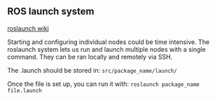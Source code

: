 ## ROS launch system
[roslaunch wiki](https://wiki.ros.org/roslaunch)

Starting and configuring individual nodes could be time intensive. The roslaunch system lets us run and launch multiple nodes with a single command. They can be ran locally and remotely via SSH.

The .launch should be stored in:
`src/package_name/launch/`

Once the file is set up, you can run it with:
`roslaunch package_name file.launch`